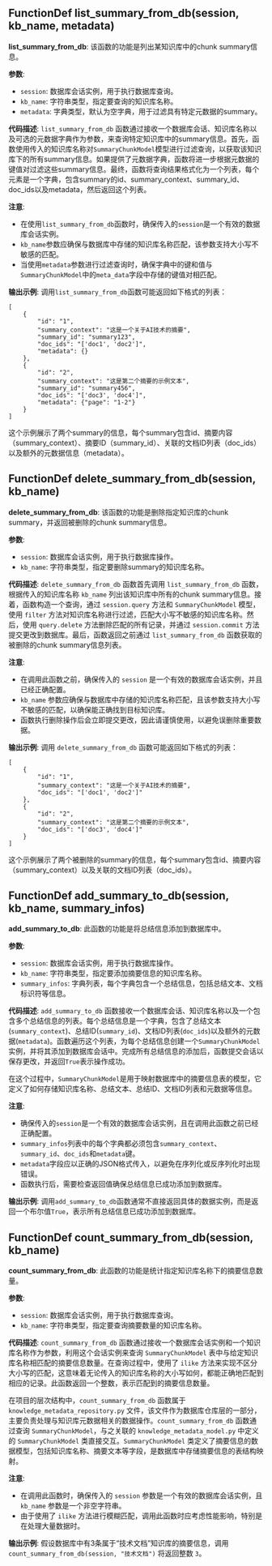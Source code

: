 ## FunctionDef list_summary_from_db(session, kb_name, metadata)
**list_summary_from_db**: 该函数的功能是列出某知识库中的chunk summary信息。

**参数**:
- `session`: 数据库会话实例，用于执行数据库查询。
- `kb_name`: 字符串类型，指定要查询的知识库名称。
- `metadata`: 字典类型，默认为空字典，用于过滤具有特定元数据的summary。

**代码描述**:
`list_summary_from_db` 函数通过接收一个数据库会话、知识库名称以及可选的元数据字典作为参数，来查询特定知识库中的summary信息。首先，函数使用传入的知识库名称对`SummaryChunkModel`模型进行过滤查询，以获取该知识库下的所有summary信息。如果提供了元数据字典，函数将进一步根据元数据的键值对过滤这些summary信息。最终，函数将查询结果格式化为一个列表，每个元素是一个字典，包含summary的id、summary_context、summary_id、doc_ids以及metadata，然后返回这个列表。

**注意**:
- 在使用`list_summary_from_db`函数时，确保传入的`session`是一个有效的数据库会话实例。
- `kb_name`参数应确保与数据库中存储的知识库名称匹配，该参数支持大小写不敏感的匹配。
- 当使用`metadata`参数进行过滤查询时，确保字典中的键和值与`SummaryChunkModel`中的`meta_data`字段中存储的键值对相匹配。

**输出示例**:
调用`list_summary_from_db`函数可能返回如下格式的列表：
```
[
    {
        "id": "1",
        "summary_context": "这是一个关于AI技术的摘要",
        "summary_id": "summary123",
        "doc_ids": "['doc1', 'doc2']",
        "metadata": {}
    },
    {
        "id": "2",
        "summary_context": "这是第二个摘要的示例文本",
        "summary_id": "summary456",
        "doc_ids": "['doc3', 'doc4']",
        "metadata": {"page": "1-2"}
    }
]
```
这个示例展示了两个summary的信息，每个summary包含id、摘要内容（summary_context）、摘要ID（summary_id）、关联的文档ID列表（doc_ids）以及额外的元数据信息（metadata）。
## FunctionDef delete_summary_from_db(session, kb_name)
**delete_summary_from_db**: 该函数的功能是删除指定知识库的chunk summary，并返回被删除的chunk summary信息。

**参数**:
- `session`: 数据库会话实例，用于执行数据库操作。
- `kb_name`: 字符串类型，指定要删除summary的知识库名称。

**代码描述**:
`delete_summary_from_db` 函数首先调用 `list_summary_from_db` 函数，根据传入的知识库名称 `kb_name` 列出该知识库中所有的chunk summary信息。接着，函数构造一个查询，通过 `session.query` 方法和 `SummaryChunkModel` 模型，使用 `filter` 方法对知识库名称进行过滤，匹配大小写不敏感的知识库名称。然后，使用 `query.delete` 方法删除匹配的所有记录，并通过 `session.commit` 方法提交更改到数据库。最后，函数返回之前通过 `list_summary_from_db` 函数获取的被删除的chunk summary信息列表。

**注意**:
- 在调用此函数之前，确保传入的 `session` 是一个有效的数据库会话实例，并且已经正确配置。
- `kb_name` 参数应确保与数据库中存储的知识库名称匹配，且该参数支持大小写不敏感的匹配，以确保能正确找到目标知识库。
- 函数执行删除操作后会立即提交更改，因此请谨慎使用，以避免误删除重要数据。

**输出示例**:
调用 `delete_summary_from_db` 函数可能返回如下格式的列表：
```
[
    {
        "id": "1",
        "summary_context": "这是一个关于AI技术的摘要",
        "doc_ids": "['doc1', 'doc2']"
    },
    {
        "id": "2",
        "summary_context": "这是第二个摘要的示例文本",
        "doc_ids": "['doc3', 'doc4']"
    }
]
```
这个示例展示了两个被删除的summary的信息，每个summary包含id、摘要内容（summary_context）以及关联的文档ID列表（doc_ids）。
## FunctionDef add_summary_to_db(session, kb_name, summary_infos)
**add_summary_to_db**: 此函数的功能是将总结信息添加到数据库中。

**参数**:
- `session`: 数据库会话实例，用于执行数据库操作。
- `kb_name`: 字符串类型，指定要添加摘要信息的知识库名称。
- `summary_infos`: 字典列表，每个字典包含一个总结信息，包括总结文本、文档标识符等信息。

**代码描述**:
`add_summary_to_db` 函数接收一个数据库会话、知识库名称以及一个包含多个总结信息的列表。每个总结信息是一个字典，包含了总结文本(`summary_context`)、总结ID(`summary_id`)、文档ID列表(`doc_ids`)以及额外的元数据(`metadata`)。函数遍历这个列表，为每个总结信息创建一个`SummaryChunkModel`实例，并将其添加到数据库会话中。完成所有总结信息的添加后，函数提交会话以保存更改，并返回`True`表示操作成功。

在这个过程中，`SummaryChunkModel`是用于映射数据库中的摘要信息表的模型，它定义了如何存储知识库名称、总结文本、总结ID、文档ID列表和元数据等信息。

**注意**:
- 确保传入的`session`是一个有效的数据库会话实例，且在调用此函数之前已经正确配置。
- `summary_infos`列表中的每个字典都必须包含`summary_context`、`summary_id`、`doc_ids`和`metadata`键。
- `metadata`字段应以正确的JSON格式传入，以避免在序列化或反序列化时出现错误。
- 函数执行后，需要检查返回值确保总结信息已成功添加到数据库。

**输出示例**:
调用`add_summary_to_db`函数通常不直接返回具体的数据实例，而是返回一个布尔值`True`，表示所有总结信息已成功添加到数据库。
## FunctionDef count_summary_from_db(session, kb_name)
**count_summary_from_db**: 此函数的功能是统计指定知识库名称下的摘要信息数量。

**参数**:
- `session`: 数据库会话实例，用于执行数据库查询。
- `kb_name`: 字符串类型，指定要查询摘要数量的知识库名称。

**代码描述**:
`count_summary_from_db` 函数通过接收一个数据库会话实例和一个知识库名称作为参数，利用这个会话实例来查询 `SummaryChunkModel` 表中与给定知识库名称相匹配的摘要信息数量。在查询过程中，使用了 `ilike` 方法来实现不区分大小写的匹配，这意味着无论传入的知识库名称的大小写如何，都能正确地匹配到相应的记录。此函数返回一个整数，表示匹配到的摘要信息数量。

在项目的层次结构中，`count_summary_from_db` 函数属于 `knowledge_metadata_repository.py` 文件，该文件作为数据库仓库层的一部分，主要负责处理与知识库元数据相关的数据操作。`count_summary_from_db` 函数通过查询 `SummaryChunkModel`，与之关联的 `knowledge_metadata_model.py` 中定义的 `SummaryChunkModel` 类直接交互。`SummaryChunkModel` 类定义了摘要信息的数据模型，包括知识库名称、摘要文本等字段，是数据库中存储摘要信息的表结构映射。

**注意**:
- 在调用此函数时，确保传入的 `session` 参数是一个有效的数据库会话实例，且 `kb_name` 参数是一个非空字符串。
- 由于使用了 `ilike` 方法进行模糊匹配，调用此函数时应考虑性能影响，特别是在处理大量数据时。

**输出示例**:
假设数据库中有3条属于“技术文档”知识库的摘要信息，调用 `count_summary_from_db(session, "技术文档")` 将返回整数 `3`。
